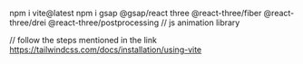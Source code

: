 npm i vite@latest
npm i gsap @gsap/react three @react-three/fiber @react-three/drei @react-three/postprocessing  // js animation library

// follow the steps mentioned in the link
https://tailwindcss.com/docs/installation/using-vite

